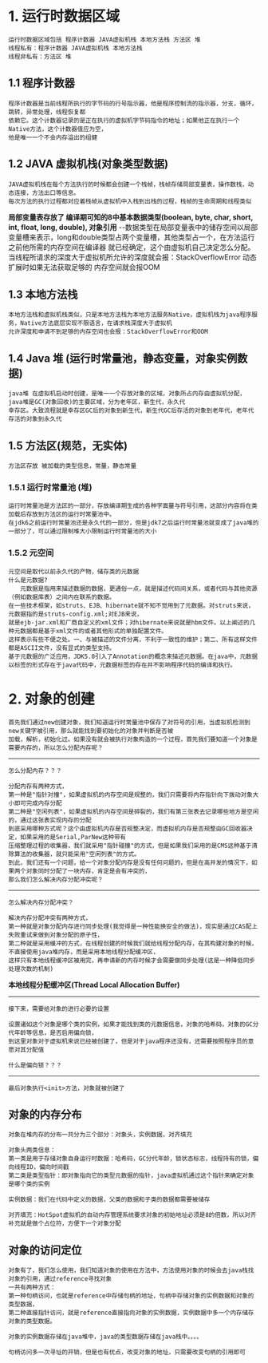 # 1. 运行时数据区域
    运行时数据区域包括 程序计数器 JAVA虚拟机栈 本地方法栈 方法区 堆
    线程私有：程序计数器 JAVA虚拟机栈 本地方法栈
    线程非私有：方法区 堆

## 1.1 程序计数器 
    程序计数器是当前线程所执行的字节码的行号指示器，他是程序控制流的指示器，分支，循环，跳转，异常处理，线程恢复都
    依赖它。这个计数器记录的是正在执行的虚拟机字节码指令的地址；如果他正在执行一个Native方法，这个计数器值应为空，
    他是唯一一个不会内存溢出的组健 
    
## 1.2 JAVA 虚拟机栈(对象类型数据)
    JAVA虚拟机栈在每个方法执行的时候都会创建一个栈帧，栈帧存储局部变量表，操作数栈，动态连接，方法出口等信息。
    每次方法的执行过程都对应着栈帧从虚拟机中入栈到出栈的过程，栈帧的生命周期和线程类似

**局部变量表存放了 编译期可知的8中基本数据类型(boolean, byte, char, short, int, float, long, double), 对象引用**
--数据类型在局部变量表中的储存空间以局部变量槽来表示，long和double类型占两个变量槽，其他类型占一个，在方法运行之前他所需的内存空间在编译器
就已经确定，这个由虚拟机自己决定怎么分配。当线程所请求的深度大于虚拟机所允许的深度就会报：StackOverflowError 动态扩展时如果无法获取足够的
内存空间就会报OOM

## 1.3 本地方法栈
    本地方法栈和虚拟机栈类似，只是本地方法栈为本地方法服务Native，虚拟机栈为java程序服务，Native方法底层实现不限语言，在请求栈深度大于虚拟机
    允许深度和申请不到足够的内存空间也会报：StackOverflowError和OOM

## 1.4 Java 堆 (运行时常量池，静态变量，对象实例数据)
    java堆 在虚拟机启动时创建，是唯一一个存放对象的区域，对象所占内存由虚拟机分配，java堆是GC(对象回收)的主要区域，分为老年区，新生代，永久代
    幸存区。大致流程就是幸存区GC后的对象到新生代，新生代GC后存活的对象到老年代，老年代存活的对象到永久代
    
## 1.5 方法区(规范，无实体)
    方法区存放 被加载的类型信息，常量，静态常量

### 1.5.1 运行时常量池 (堆)

    运行时常量池是方法区的一部分，存放编译期生成的各种字面量与符号引用，这部分内容将在类加载后存放到方法区的运行时常量池中。
    在jdk6之前运行时常量池还是永久代的一部分，但是jdk7之后运行时常量池就变成了java堆的一部分了，可以通过限制堆大小限制运行时常量池的大小

### 1.5.2   元空间
    元空间是取代以前永久代的产物，储存类的元数据   
    什么是元数据?
    　　元数据是指用来描述数据的数据，更通俗一点，就是描述代码间关系，或者代码与其他资源（例如数据库表）之间内在联系的数据。
    在一些技术框架，如struts、EJB、hibernate就不知不觉用到了元数据。对struts来说，元数据指的是struts-config.xml;对EJB来说，
    就是ejb-jar.xml和厂商自定义的xml文件；对hibernate来说就是hbm文件。以上阐述的几种元数据都是基于xml文件的或者其他形式的单独配置文件。
    这样表示有些不便之处。一、与被描述的文件分离，不利于一致性的维护；第二、所有这样文件都是ASCII文件，没有显式的类型支持。
    基于元数据的广泛应用，JDK5.0引入了Annotation的概念来描述元数据。在java中，元数据以标签的形式存在于java代码中，元数据标签的存在并不影响程序代码的编译和执行。
 
# 2. 对象的创建
    首先我们通过new创建对象，我们知道运行时常量池中保存了对符号的引用，当虚拟机检测到new关键字被引用，那么就能找到要初始化的对象并判断是否被
    加载，解析，初始化过。如果没有就会被执行对象构造的一个过程，首先我们要知道一个对象是需要内存的，所以怎么分配内存呢？
---
`怎么分配内存？？？`

    分配内存有两种方式，
    第一种是"指针对撞"，如果虚拟机的内存空间是规整的，我们只需要将内存指针向下拨动对象大小即可完成内存分配
    第二种是"空闲列表"，如果虚拟机的内存空间是碎裂的，我们有第三张表去记录哪些地方是空闲的，通过这张表实现内存的分配
    到底采用哪种方式呢？这个由虚拟机内存是否规整决定，而虚拟机内存是否规整由GC回收器决定，如果采用的是Serial,ParNew这种带有
    压缩整理过程的收集器，我们就采用"指针碰撞"的方式，但是如果我们采用的是CMS这种基于清除算法的收集器，就只能采用"空闲列表"的方式。
    到此，我们还有一个问题，给一个对象分配内存是没有任何问题的，但是在高并发的情况下，如果两个对象同时分配了一块内存，肯定是会有冲突的，
    那么我们怎么解决内存分配冲突呢？
---
`怎么解决内存分配冲突？`

    解决内存分配冲突有两种方式，
    第一种就是对象分配内存进行同步处理(我觉得是一种性能换安全的做法)，现实是通过CAS配上失败重试来做到对象分配的原子性，
    第二种就是采用缓冲的方式，在线程创建的时候我们就给线程分配内存，在其构建对象的时候，不直接使用java堆内存，而是采用本地线程分配缓冲区，
    这样只有本地线程缓冲区被用完，再申请新的内存时候才会需要做同步处理(这是一种降低同步处理次数的机制)
**本地线程分配缓冲区(Thread Local Allocation Buffer)**

---
`接下来，需要给对象的进行必要的设置`
    
    设置诸如这个对象是哪个类的实例，如果才能找到类的元数据信息，对象的哈希码，对象的GC分代年龄等信息，是否启用偏向锁，
    到这里对象对于虚拟机来说已经被创建了，但是对于java程序还没有，还需要按照程序员的意愿对其分配值
    
    什么是偏向锁？？？
---
`最后对象执行<init>方法，对象就被创建了`
   
## 对象的内存分布
    对象在堆内存的分布一共分为三个部分：对象头，实例数据，对齐填充
    
    对象头两类信息：
    第一类是用于存储对象自身运行时数据：哈希码，GC分代年龄，锁状态标志，线程持有的锁，偏向线程ID，偏向时间戳
    第二类是类型指针：即对象指向它的类型元数据的指针，java虚拟机通过这个指针来确定对象是哪个类的实例
    
    实例数据：我们在代码中定义的数据，父类的数据和子类的数据都需要被储存
    
    对齐填充：HotSpot虚拟机的自动内存管理系统要求对象的初始地址必须是8的倍数，所以对齐补充就是做个占位符，方便下一个对象分配
## 对象的访问定位
    对象有了，我们怎么使用，我们知道对象的使用在方法中，方法使用对象的时候会去java栈找对象的引用，通过reference寻找对象
    一共有两种方式：
    第一种句柄访问，也就是reference中存储句柄的地址，句柄中存储对象的实例数据和对象的类型数据，
    第二种直接指针访问，就是reference直接指向对象的实例数据，实例数据中多一个内存储存对象的类型数据。
    
    对象的实例数据存储在java堆中，java的类型数据存储在java栈中。。。。
    
    句柄访问多一次寻址的开销，但是也有优点，改变对象的地址，只需要改变句柄的引用即可
    

    